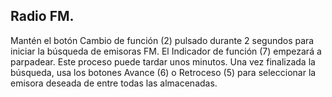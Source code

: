 ## Radio FM.

Mantén el botón Cambio de función (2) pulsado durante 2 segundos para iniciar la búsqueda de emisoras FM. El Indicador de función (7) empezará a parpadear. Este proceso puede tardar unos minutos. Una vez finalizada la búsqueda, usa los botones Avance (6) o Retroceso (5) para seleccionar la emisora deseada de entre todas las almacenadas.
